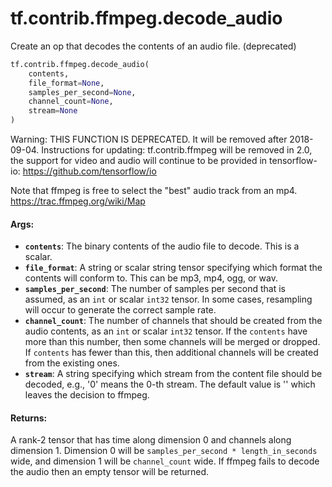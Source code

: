 <div itemscope itemtype="http://developers.google.com/ReferenceObject">
<meta itemprop="name" content="tf.contrib.ffmpeg.decode_audio" />
<meta itemprop="path" content="Stable" />
</div>

# tf.contrib.ffmpeg.decode_audio

Create an op that decodes the contents of an audio file. (deprecated)

``` python
tf.contrib.ffmpeg.decode_audio(
    contents,
    file_format=None,
    samples_per_second=None,
    channel_count=None,
    stream=None
)
```

<!-- Placeholder for "Used in" -->

Warning: THIS FUNCTION IS DEPRECATED. It will be removed after 2018-09-04.
Instructions for updating:
tf.contrib.ffmpeg will be removed in 2.0, the support for video and audio will continue to be provided in tensorflow-io: https://github.com/tensorflow/io

Note that ffmpeg is free to select the "best" audio track from an mp4.
https://trac.ffmpeg.org/wiki/Map

#### Args:


* <b>`contents`</b>: The binary contents of the audio file to decode. This is a
    scalar.
* <b>`file_format`</b>: A string or scalar string tensor specifying which
    format the contents will conform to. This can be mp3, mp4, ogg,
    or wav.
* <b>`samples_per_second`</b>: The number of samples per second that is
    assumed, as an `int` or scalar `int32` tensor. In some cases,
    resampling will occur to generate the correct sample rate.
* <b>`channel_count`</b>: The number of channels that should be created from the
    audio contents, as an `int` or scalar `int32` tensor. If the
    `contents` have more than this number, then some channels will
    be merged or dropped. If `contents` has fewer than this, then
    additional channels will be created from the existing ones.
* <b>`stream`</b>: A string specifying which stream from the content file
    should be decoded, e.g., '0' means the 0-th stream.
    The default value is '' which leaves the decision to ffmpeg.


#### Returns:

A rank-2 tensor that has time along dimension 0 and channels along
dimension 1. Dimension 0 will be `samples_per_second *
length_in_seconds` wide, and dimension 1 will be `channel_count`
wide. If ffmpeg fails to decode the audio then an empty tensor will
be returned.
